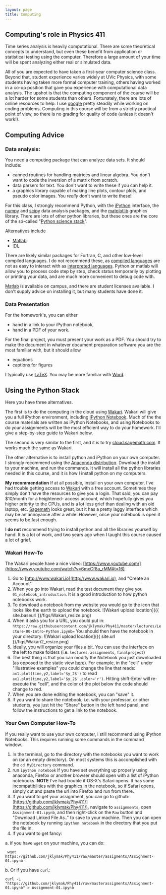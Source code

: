 ```yaml
---
layout: page
title: Computing
---
```


## Computing's role in Physics 411 ##

Time series analysis is heavily computational.  There are some theoretical concepts to understand, but even these benefit from application or statistical testing using the computer.  Therefore a large amount of your time will be spent analyzing either real or simulated data.  

All of you are expected to have taken a first-year computer science class.  Beyond that, student experience varies widely at UVic Physics, with some students having taken more formal computer training, others having worked in a co-op position that gave you experience with computational data analysis.  The upshot is that the computing component of the course will be a lot harder for some students than others.  Fortunately, there are lots of online resources to help.  I use [google](http://google.com) pretty steadily while working on coding problems.  Computing in this course will be from a strictly practical point of view, so there is no grading for quality of code (unless it doesn't work!).

## Computing Advice ##

### Data analysis: ###

You need a computing package that can analyze data sets.  It should include:

  - canned routines for handling matrices and linear algebra.  You don't want to code the inversion of a matrix from scratch.  
  - data parsers for text. You don't want to write these if you can help it.
  - a graphics library capable of making line plots, contour plots, and pseudo color images.  You *really* don't want to write these!

For this class, I strongly recommend Python, with the [iPython](http://ipython.org) interface, the [numpy](http://numpy.org) and [scipy](http://scipy.org) data analysis packages, and the [matplotlib](http://matplotlib.org) graphics library.  There are lots of other python libraries, but these ones are the core of the so-called "[Python science stack](http://www.scipy.org/stackspec.html)".  

Alternatives include

  - [Matlab](http://mathworks.com)
  - [IDL](http://www.exelisvis.com/ProductsServices/IDL.aspx)

There are likely similar packages for Fortran, C, and other low-level compiled languages.  I do not recommend these, as [compiled languages](http://en.wikipedia.org/wiki/Compiled_language) are not as easy to interact with as [interpreted languages](http://en.wikipedia.org/wiki/Interpreted_language).  Python or matlab will allow you to process code step by step, check status temporarily by plotting or printing your data, and are much more convenient to debug code with.

[Matlab](http://mathworks.com) is available on campus, and there are student licenses available.  I don't supply advice on installing it, but many students have done it.  

### Data Presentation ###

For the homework's, you can either

  - hand in a link to your iPython notebook,
  - hand in a PDF of your work.

For the final project, you must present your work as a PDF.  You should try to make the document in whatever document preparation software you are the most familiar with, but it should allow

  - equations
  - captions for figures

I typically use [LaTeX](http://www.latex-project.org).  You may be more familiar with [Word](http://office.microsoft.com/word).

## Using the Python Stack ##

Here you have three alternatives.  

The first is to do the computing in the cloud using [Wakari][wakari].  Wakari will give you a full iPython environment, including [iPython Notebook](http://ipython.org/notebook.html).  Much of the the course materials are written as iPython Notebooks, and using Notebooks to do your assignments will be the most efficient way to do your homework.  I'll give a step-by-step guide to Wakari below.

[wakari]: http://www.wakari.io
[sagemath]: https://cloud.sagemath.com

The second is very similar to the first, and it is to try [cloud.sagemath.com][sagemath].  It works much the same as Wakari.

The other alternative is to install python and iPython on your own computer. I strongly recommend using the [Anaconda distribution](https://store.continuum.io/cshop/anaconda/).  Download the install to your machine, and run the commands.  It will install all the python libraries needed in this course, and it is how I install python on my computers.

**My recommendation**  If at all possible, install on your own computer.  I've had trouble getting access to [Wakari][wakari]  with a free account.  Sometimes they simply don't have the resources to give you a login.  That said, you can pay $10/month for a heightened-  access account, which hopefully gives you higher priority to the CPUs, and is a lot less grief than dealing with an old laptop, etc.  [Sagemath][sagemath] looks great, but it has a pretty laggy interface which may be an annoyance after a while.  However, once your notebook is open it seems to be fast enough.  

I **do not** recommend trying to install python and all the libraries yourself by hand.  It is a lot of work, and two years ago when I taught this course caused a lot of grief.  

### Wakari How-To ###

The Wakari people have a nice video: [https://www.youtube.com/](https://www.youtube.com/watch?v=6mxCf8a_rMM#t=16)

  1. Go to [http://www.wakari.io](http://www.wakari.io), and "Create an Account"
  2. When you go into Wakari, read the test document they give you `01_notebook_introduction`.  It is a good introduction to how python notebooks work.
  3. To download a notebook from my website you would go to the icon that looks like the earth to upload the notebook.
![Wakari upload location]({{ site.baseurl  }}/figs/Wakari_resize.png)
  4. When it asks you for a URL, you could put in: `https://raw.githubusercontent.com/jklymak/Phy411/master/lectures/Lecture-00-Intro-Python.ipynb=`  You should then have the notebook in your directory:
![Wakari upload location]({{ site.url  }}/figs/Wakari2_resize.png)
  5. Ideally, you will organize your files a bit.  You can use the interface on the left to make folders (i.e. `lectures`, `assignments`, `finalproject`)
  6. The best thing is that you can modify the Notebook you just downloaded (as opposed to the static view [here](http://nbviewer.ipython.org/github/jklymak/Phy411/blob/master/lectures/Lecture-00-Intro-Python.ipynb)).  For example, in the "cell" under "Illustrative examples" you could change the line that reads:
`ax1.plot(time,y2,label='$y_2$')` to read `ax1.plot(time,y2,label='$y_2$',color='r')`.  Hitting shift-Enter will re-execute the "cell", and the color of the plot below the code should change to red.  
  7. When you are done editing the notebook, you can "save" it.
  8. If you want to share the notebook, i.e. with your professor, or other students, you just hit the "Share" button in the left hand panel, and follow the instructions to get a link to the notebook.

### Your Own Computer How-To ###

If you really want to use your own computer, I still recommend using iPython Notebooks.  This requires running some commands in the command window.  

  1. In the terminal, go to the directory with the notebooks you want to work on (or an empty directory).  On most systems this is accomplished with the `cd MyDirectory` command.  
  2. run `ipython notebook`  If you have set everything up properly using anaconda, Firefox or another browser should open with a list of iPython notebooks.  **NOTE** I've had trouble if OS-X's Safari opens.  It has some incompatibilities with the graphics in the notebook, so if Safari opens, simply cut and paste the url into Firefox and run from there.  
  3. If you want to get your assignment, you can go to github: [https://github.com/jklymak/Phy411/](https://github.com/jklymak/Phy411/), navigate to `assignments`, open `Assignment-01.ipynb`, and then right-click on the `Raw` button and "Download Linked File As.." to save to your machine.  Then you can open the notebook by running `ipython notebook` in the directory that you put the file in.  
  4. If you want to get fancy:
  
  a. if you have `wget` on your machine, you can do:
  
  ``` wget https://github.com/jklymak/Phy411/raw/master/assigments/Assignment-01.ipynb```
  
  b. Or if you have `curl`:
  
  ```curl -L "https://github.com/jklymak/Phy411/raw/masterassigments/Assignment-01.ipynb" > Assignment-01.ipynb```
